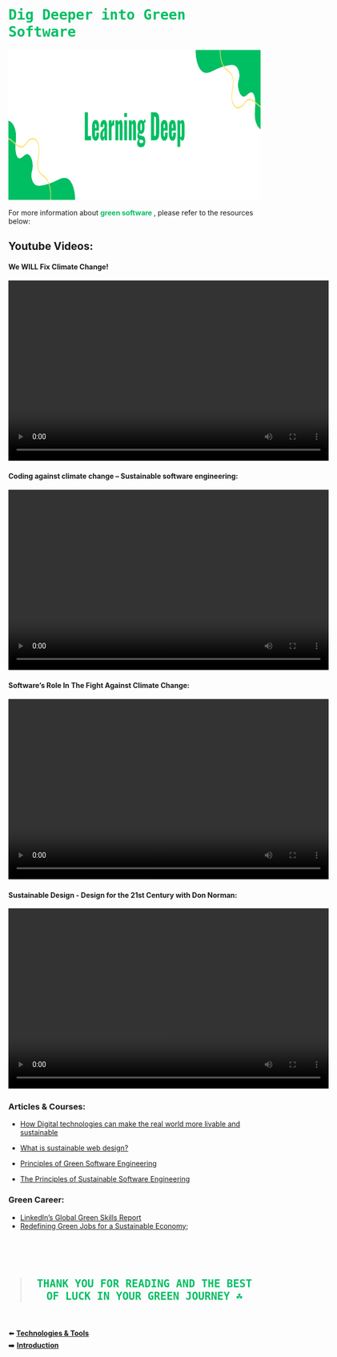 # <span style="color: #00BF63; font-family:Monaco, monospace">Dig Deeper into Green Software </span>

<img src="assets/samples/6_Learning.png" alt="extra resources" style="width:100%;height:300px;">

For more information about **<span style="color: #00BF63;">green software </span>**, please refer to the resources below:

## Youtube Videos:

#### We WILL Fix Climate Change!

<video width="640" height="360" controls>
  <source src="https://www.youtube.com/watch?v=LxgMdjyw8uw" type="video/mp4">
  Your browser does not support the video tag.
</video>

#### Coding against climate change – Sustainable software engineering:

<video width="640" height="360" controls>
  <source src="https://www.youtube.com/watch?v=UoX--pnx1u4" type="video/mp4">
  Your browser does not support the video tag.
</video>

#### Software’s Role In The Fight Against Climate Change:

<video width="640" height="360" controls>
  <source src="https://www.youtube.com/watch?v=neYnr88TMkE" type="video/mp4">
  Your browser does not support the video tag.
</video>

#### Sustainable Design - Design for the 21st Century with Don Norman:

<video width="640" height="360" controls>
  <source src="https://www.youtube.com/watch?v=ej5FhFFMu8M" type="video/mp4">
  Your browser does not support the video tag.
</video>

### Articles & Courses:
  * [How Digital technologies can make the real world more livable and sustainable](https://www.weforum.org/agenda/2022/05/can-technology-save-the-world/)

  * [What is sustainable web design?](https://sustainablewebdesign.org/)

  * [Principles of Green Software Engineering](https://learn.greensoftware.foundation/)

  * [The Principles of Sustainable Software Engineering](https://learn.microsoft.com/en-us/training/modules/sustainable-software-engineering-overview/)


### Green Career:

- [LinkedIn’s Global Green Skills Report](https://linkedin.github.io/global-green-report-2022/)
- [Redefining Green Jobs for a Sustainable Economy](https://tcf.org/content/report/redefining-green-jobs-sustainable-economy/?agreed=1);

<br><br><br>

> ## <div style="text-align: center;"><span style="color: #00BF63; font-family:Monaco, monospace;position:center;">THANK YOU FOR READING AND THE BEST OF LUCK IN YOUR GREEN JOURNEY ☘️ </span></div>

<br><br>
⬅️ [**Technologies & Tools**](5_technologies_&_tools.md)
<br>
➡️ [**Introduction**](README.md)